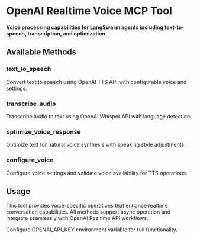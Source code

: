 # OpenAI Realtime Voice MCP Tool

**Voice processing capabilities for LangSwarm agents including text-to-speech, transcription, and optimization.**

## Available Methods

### text_to_speech
Convert text to speech using OpenAI TTS API with configurable voice and settings.

### transcribe_audio  
Transcribe audio to text using OpenAI Whisper API with language detection.

### optimize_voice_response
Optimize text for natural voice synthesis with speaking style adjustments.

### configure_voice
Configure voice settings and validate voice availability for TTS operations.

## Usage

This tool provides voice-specific operations that enhance realtime conversation capabilities. All methods support async operation and integrate seamlessly with OpenAI Realtime API workflows.

Configure OPENAI_API_KEY environment variable for full functionality.


